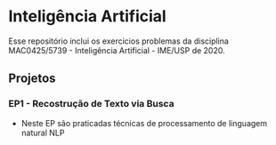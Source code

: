 # Inteligência Artificial

Esse repositório inclui os exercicios problemas da disciplina MAC0425/5739 - Inteligência Artificial - IME/USP de 2020.

## Projetos

### EP1 - Recostrução de Texto via Busca

* Neste EP são praticadas técnicas de processamento de linguagem natural NLP <br>
